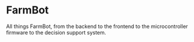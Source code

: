 FarmBot
=======

All things FarmBot, from the backend to the frontend to the microcontroller firmware to the decision support system.
